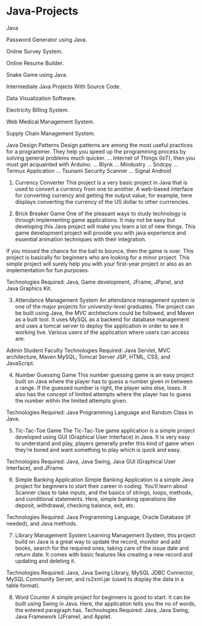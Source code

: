 # Java-Projects
Java

Password Generator using Java.

Online Survey System.

Online Resume Builder.

Snake Game using Java.

Intermediate Java Projects With Source Code.

Data Visualization Software.

Electricity Billing System.

Web Medical Management System.

Supply Chain Management System.

Java Design Patterns Design patterns are among the most useful practices for a programmer. They help you speed up the programming process by solving general problems much quicker. ...
Internet of Things (IoT), then you must get acquainted with Arduino. ...
Blynk ...
Mindustry ...
Sndcpy ...
Termux Application ...
Tsunami Security Scanner ...
Signal Android

1. Currency Converter 
This project is a very basic project in Java that is used to convert a currency from one to another. A web-based interface for converting currency and getting the output value, for example, here displays converting the currency of the US dollar to other currrencies.

2. Brick Breaker Game
One of the pleasant ways to study technology is through implementing game applications. It may not be easy but developing this Java project will make you learn a lot of new things. This game development project will provide you with java experience and essential animation techniques with their integration. 

If you missed the chance for the ball to bounce, then the game is over. This project is basically for beginners who are looking for a minor project. This simple project will surely help you with your first-year project or also as an implementation for fun purposes. 

Technologies Required: Java, Game development, JFrame, JPanel, and Java Graphics Kit.

3. Attendance Management System
An attendance management system is one of the major projects for university-level graduates. The project can be built using Java, the MVC architecture could be followed, and Maven as a built tool. It uses MySQL as a backend for database management and uses a tomcat server to deploy the application in order to see it working live. 
Various users of the application where users can access are:

Admin
Student
Faculty
Technologies Required: Java Servlet, MVC architecture, Maven MySQL, Tomcat Server JSP, HTML, CSS, and JavaScript.

4. Number Guessing Game
This number guessing game is an easy project built on Java where the player has to guess a number given in between a range. If the guessed number is right, the player wins else, loses. It also has the concept of limited attempts where the player has to guess the number within the limited attempts given. 

Technologies Required: Java Programming Language and Random Class in Java.

5. Tic-Tac-Toe Game
The Tic-Tac-Toe game application is a simple project developed using GUI (Graphical User Interface) in Java. It is very easy to understand and play, players generally prefer this kind of game when they’re bored and want something to play which is quick and easy.

Technologies Required: Java, Java Swing, Java GUI (Graphical User Interface), and JFrame.

6. Simple Banking Application
Simple Banking Application is a simple Java project for beginners to start their career in coding. You’ll learn about Scanner class to take inputs, and the basics of strings, loops, methods, and conditional statements. Here, simple banking operations like deposit, withdrawal, checking balance, exit, etc. 

Technologies Required: Java Programming Language, Oracle Database (if needed), and Java methods.

7. Library Management System 
Learning Management System, this project build on Java is a great way to update the record, monitor and add books, search for the required ones, taking care of the issue date and return date. It comes with basic features like creating a new record and updating and deleting it. 

Technologies Required: Java, Java Swing Library, MySQL JDBC Connector, MySQL Community Server, and rs2xml.jar (used to display the data in a table format).

8. Word Counter 
A simple project for beginners is good to start. It can be built using Swing in Java. Here, the application tells you the no of words, the entered paragraph has. 
Technologies Required: Java, Java Swing, Java Framework (JFrame), and Applet. 
